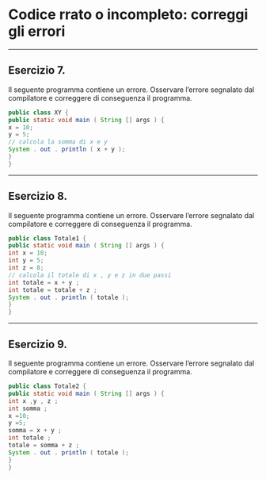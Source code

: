 # Codice rrato o incompleto: correggi gli errori

---

## Esercizio 7. 

Il seguente programma contiene un errore. Osservare l’errore segnalato dal compilatore e
correggere di conseguenza il programma.

```java
public class XY {
public static void main ( String [] args ) {
x = 10;
y = 5;
// calcola la somma di x e y
System . out . println ( x + y );
}
}
```

---

## Esercizio 8. 

Il seguente programma contiene un errore. Osservare l’errore segnalato dal compilatore e
correggere di conseguenza il programma.

```java
public class Totale1 {
public static void main ( String [] args ) {
int x = 10;
int y = 5;
int z = 8;
// calcola il totale di x , y e z in due passi
int totale = x + y ;
int totale = totale + z ;
System . out . println ( totale );
}
}
```

---

## Esercizio 9. 

Il seguente programma contiene un errore. Osservare l’errore segnalato dal compilatore e
correggere di conseguenza il programma.

```java
public class Totale2 {
public static void main ( String [] args ) {
int x ,y , z ;
int somma ;
x =10;
y =5;
somma = x + y ;
int totale ;
totale = somma + z ;
System . out . println ( totale );
}
}
